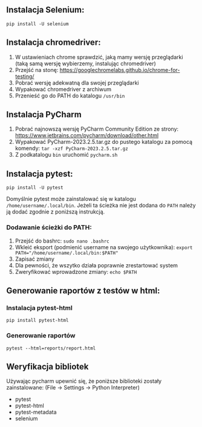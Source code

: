 ## Instalacja Selenium:

`pip install -U selenium`

## Instalacja chromedriver:
1. W ustawieniach chrome sprawdzić, jaką mamy wersję przeglądarki (taką samą wersję wybierzemy, instalując chromedriver)
2. Przejść na stonę: https://googlechromelabs.github.io/chrome-for-testing/
3. Pobrać wersję adekwatną dla swojej przeglądarki
4. Wypakować chromedriver z archiwum
5. Przenieść go do PATH do katalogu `/usr/bin`

## Instalacja PyCharm
1. Pobrać najnowszą wersję PyCharm Community Edition ze strony: https://www.jetbrains.com/pycharm/download/other.html
2. Wypakować PyCharm-2023.2.5.tar.gz do pustego katalogu za pomocą komendy: `tar -xzf PyCharm-2023.2.5.tar.gz`
3. Z podkatalogu `bin` uruchomić `pycharm.sh`

## Instalacja pytest:
`pip install -U pytest`

Domyślnie pytest może zainstalować się w katalogu `/home/username/.local/bin`.
Jeżeli ta ścieżka nie jest dodana do `PATH` należy ją dodać zgodnie z poniższą instrukcją.

### Dodawanie ścieżki do PATH:
1. Przejść do bashrc: `sudo nano .bashrc`
2. Wkleić eksport (podmienić username na swojego użytkownika): `export PATH="/home/username/.local/bin:$PATH"`
3. Zapisać zmiany
4. Dla pewności, że wszytko działa poprawnie zrestartować system
5. Zweryfikować wprowadzone zmiany: `echo $PATH`
## Generowanie raportów z testów w html:
### Instalacja pytest-html
`pip install pytest-html`
### Generowanie raportów
`pytest --html=reports/report.html`

## Weryfikacja bibliotek
Używając pycharm upewnić się, że poniższe biblioteki zostały zainstalowane:
(File → Settings → Python Interpreter)
- pytest
- pytest-html
- pytest-metadata
- selenium
